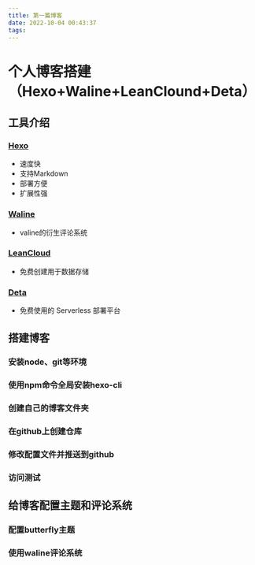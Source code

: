 ```yaml
---
title: 第一篇博客
date: 2022-10-04 00:43:37
tags:
---
```

# 个人博客搭建（Hexo+Waline+LeanClound+Deta）
## 工具介绍
### [Hexo](https://hexo.io/zh-cn/index.html)
* 速度快
* 支持Markdown
* 部署方便
* 扩展性强

### [Waline](https://waline.js.org/)
* valine的衍生评论系统

### [LeanCloud](https://console.leancloud.app/register)
* 免费创建用于数据存储

### [Deta](https://web.deta.sh/home/)
* 免费使用的 Serverless 部署平台

## 搭建博客
### 安装node、git等环境
### 使用npm命令全局安装hexo-cli
### 创建自己的博客文件夹
### 在github上创建仓库
### 修改配置文件并推送到github
### 访问测试

## 给博客配置主题和评论系统
### 配置butterfly主题
### 使用waline评论系统


